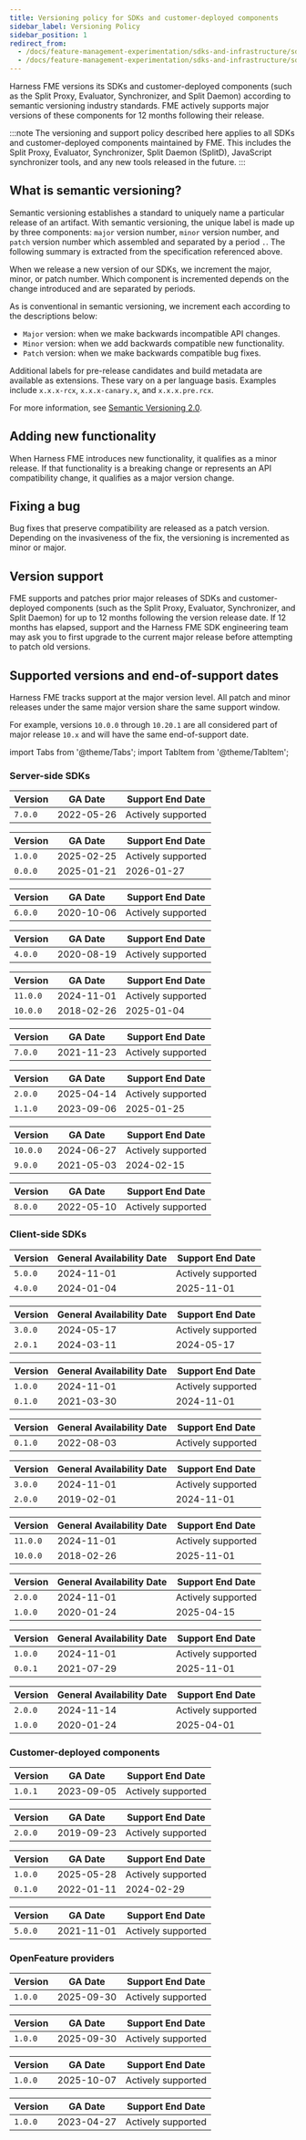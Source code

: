 ```yaml
---
title: Versioning policy for SDKs and customer-deployed components
sidebar_label: Versioning Policy
sidebar_position: 1
redirect_from:
  - /docs/feature-management-experimentation/sdks-and-infrastructure/sdk-overview/sdk-versioning-policy
  - /docs/feature-management-experimentation/sdks-and-infrastructure/sdk-overview/versioning-policy-for-sdks-and-customer-deployed-components
---
```


Harness FME versions its SDKs and customer-deployed components (such as the Split Proxy, Evaluator, Synchronizer, and Split Daemon) according to semantic versioning industry standards. FME actively supports major versions of these components for 12 months following their release.

:::note
The versioning and support policy described here applies to all SDKs and customer-deployed components maintained by FME. This includes the Split Proxy, Evaluator, Synchronizer, Split Daemon (SplitD), JavaScript synchronizer tools, and any new tools released in the future.
:::


## What is semantic versioning?

Semantic versioning establishes a standard to uniquely name a particular release of an artifact. With semantic versioning, the unique label is made up by three components: `major` version number, `minor` version number, and `patch` version number which assembled and separated by a period `.`. The following summary is extracted from the specification referenced above.

When we release a new version of our SDKs, we increment the major, minor, or patch number. Which component is incremented depends on the change introduced and are separated by periods.

As is conventional in semantic versioning, we increment each according to the descriptions below:

 * `Major` version: when we make backwards incompatible API changes.
 * `Minor` version: when we add backwards compatible new functionality.
 * `Patch` version: when we make backwards compatible bug fixes.

Additional labels for pre-release candidates and build metadata are available as extensions. These vary on a per language basis. Examples include `x.x.x-rcx`, `x.x.x-canary.x`, and `x.x.x.pre.rcx`.

For more information, see [Semantic Versioning 2.0](https://semver.org).

## Adding new functionality

When Harness FME introduces new functionality, it qualifies as a minor release. If that functionality is a breaking change or represents an API compatibility change, it qualifies as a major version change.

## Fixing a bug

Bug fixes that preserve compatibility are released as a patch version. Depending on the invasiveness of the fix, the versioning is incremented as minor or major.

## Version support

FME supports and patches prior major releases of SDKs and customer-deployed components (such as the Split Proxy, Evaluator, Synchronizer, and Split Daemon) for up to 12 months following the version release date. If 12 months has elapsed, support and the Harness FME SDK engineering team may ask you to first upgrade to the current major release before attempting to patch old versions.

## Supported versions and end-of-support dates

Harness FME tracks support at the major version level. All patch and minor releases under the same major version share the same support window. 

For example, versions `10.0.0` through `10.20.1` are all considered part of major release `10.x` and will have the same end-of-support date.

import Tabs from '@theme/Tabs';
import TabItem from '@theme/TabItem';

### Server-side SDKs

<Tabs queryString="server-tab">

<TabItem value="dotnet" label=".NET SDK">

| Version   | GA Date     | Support End Date  |
|-----------|-------------|-------------------|
| `7.0.0`   | 2022-05-26  | Actively supported  |

</TabItem>

<TabItem value="elixir" label="Elixir Thin Client SDK">

| Version   | GA Date     | Support End Date    |
|-----------|-------------|---------------------|
| `1.0.0`   | 2025-02-25  | Actively supported    |
| `0.0.0`   | 2025-01-21  | 2026-01-27          |

</TabItem>

<TabItem value="go" label="Go SDK">

| Version   | GA Date     | Support End Date  |
|-----------|-------------|-------------------|
| `6.0.0`   | 2020-10-06  | Actively supported  |

</TabItem>

<TabItem value="java" label="Java SDK">

| Version   | GA Date     | Support End Date  |
|-----------|-------------|-------------------|
| `4.0.0`   | 2020-08-19  | Actively supported  |

</TabItem>

<TabItem value="nodejs" label="Node.js SDK">

| Version   | GA Date     | Support End Date  |
|-----------|-------------|-------------------|
| `11.0.0`  | 2024-11-01  | Actively supported  |
| `10.0.0`  | 2018-02-26  | 2025-01-04        |

</TabItem>

<TabItem value="php" label="PHP SDK">

| Version   | GA Date     | Support End Date  |
|-----------|-------------|-------------------|
| `7.0.0`   | 2021-11-23  | Actively supported  |

</TabItem>

<TabItem value="php-thin" label="PHP Thin Client SDK">

| Version   | GA Date     | Support End Date  |
|-----------|-------------|-------------------|
| `2.0.0`   | 2025-04-14  | Actively supported  |
| `1.1.0`   | 2023-09-06  | 2025-01-25        |

</TabItem>

<TabItem value="python" label="Python SDK">

| Version   | GA Date     | Support End Date  |
|-----------|-------------|-------------------|
| `10.0.0`  | 2024-06-27  | Actively supported  |
| `9.0.0`   | 2021-05-03  | 2024-02-15        |

</TabItem>

<TabItem value="ruby" label="Ruby SDK">

| Version   | GA Date     | Support End Date  |
|-----------|-------------|-------------------|
| `8.0.0`   | 2022-05-10  | Actively supported  |

</TabItem>

</Tabs>

### Client-side SDKs

<Tabs queryString="client-tab">

<TabItem value="android" label="Android SDK">

| Version   | General Availability Date | Support End Date    |
|-----------|---------------------------|---------------------|
| `5.0.0`   | 2024-11-01                | Actively supported    |
| `4.0.0`   | 2024-01-04                | 2025-11-01          |

</TabItem>

<TabItem value="angular" label="Angular SDK">

| Version   | General Availability Date | Support End Date    |
|-----------|---------------------------|---------------------|
| `3.0.0`   | 2024-05-17                | Actively supported    |
| `2.0.1`   | 2024-03-11                | 2024-05-17          |

</TabItem>

<TabItem value="browser" label="Browser SDK">

| Version   | General Availability Date | Support End Date    |
|-----------|---------------------------|---------------------|
| `1.0.0`   | 2024-11-01                | Actively supported    |
| `0.1.0`   | 2021-03-30                | 2024-11-01          |

</TabItem>

<TabItem value="flutter" label="Flutter SDK">

| Version   | General Availability Date | Support End Date    |
|-----------|---------------------------|---------------------|
| `0.1.0`   | 2022-08-03                | Actively supported   |

</TabItem>

<TabItem value="ios" label="iOS SDK">

| Version   | General Availability Date | Support End Date    |
|-----------|---------------------------|---------------------|
| `3.0.0`   | 2024-11-01                | Actively supported    |
| `2.0.0`   | 2019-02-01                | 2024-11-01          |

</TabItem>

<TabItem value="javascript" label="JavaScript SDK">

| Version   | General Availability Date | Support End Date    |
|-----------|---------------------------|---------------------|
| `11.0.0`  | 2024-11-01                | Actively supported    |
| `10.0.0`  | 2018-02-26                | 2025-11-01          |

</TabItem>

<TabItem value="react" label="React SDK">

| Version   | General Availability Date | Support End Date    |
|-----------|---------------------------|---------------------|
| `2.0.0`   | 2024-11-01                | Actively supported    |
| `1.0.0`   | 2020-01-24                | 2025-04-15          |

</TabItem>

<TabItem value="reactnative" label="React Native SDK">

| Version   | General Availability Date | Support End Date    |
|-----------|---------------------------|---------------------|
| `1.0.0`   | 2024-11-01                | Actively supported    |
| `0.0.1`   | 2021-07-29                | 2025-11-01          |

</TabItem>

<TabItem value="redux" label="Redux SDK">

| Version   | General Availability Date | Support End Date    |
|-----------|---------------------------|---------------------|
| `2.0.0`   | 2024-11-14                | Actively supported    |
| `1.0.0`   | 2020-01-24                | 2025-04-01          |

</TabItem>

</Tabs>

### Customer-deployed components

<Tabs queryString="component-tab">

<TabItem value="splitd" label="Split Daemon (SplitD)">

| Version   | GA Date     | Support End Date  |
|-----------|-------------|-------------------|
| `1.0.1`   | 2023-09-05  | Actively supported  |

</TabItem>

<TabItem value="split-evaluator" label="Split Evaluator">

| Version   | GA Date     | Support End Date  |
|-----------|-------------|-------------------|
| `2.0.0`   | 2019-09-23  | Actively supported  |

</TabItem>

<TabItem value="split-js-sync" label="Split JavaScript Synchronizer">

| Version   | GA Date     | Support End Date    |
|-----------|-------------|---------------------|
| `1.0.0`   | 2025-05-28  | Actively supported    |
| `0.1.0`   | 2022-01-11  | 2024-02-29          |

</TabItem>

<TabItem value="split-sync" label="Split Synchronizer/Proxy">

| Version   | GA Date     | Support End Date  |
|-----------|-------------|-------------------|
| `5.0.0`   | 2021-11-01  | Actively supported  |

</TabItem>
</Tabs>

### OpenFeature providers

<Tabs queryString="openfeature-providers">

<TabItem value="android" label="Android SDK">

| Version   | GA Date     | Support End Date  |
|-----------|-------------|-------------------|
| `1.0.0`   | 2025-09-30  | Actively supported  |

</TabItem>

<TabItem value="web" label="Web SDK">

| Version   | GA Date     | Support End Date  |
|-----------|-------------|-------------------|
| `1.0.0`   | 2025-09-30  | Actively supported  |

</TabItem>

<TabItem value="Java" label="Java SDK">

| Version   | GA Date     | Support End Date    |
|-----------|-------------|---------------------|
| `1.0.0`   | 2025-10-07  | Actively supported    |

</TabItem>

<TabItem value="Node.js" label="Node.js SDK">

| Version   | GA Date     | Support End Date  |
|-----------|-------------|-------------------|
| `1.0.0`   | 2023-04-27  | Actively supported  |

</TabItem>
</Tabs>
